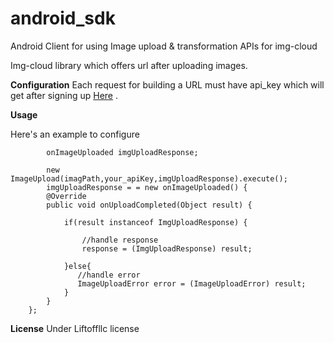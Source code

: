 # android_sdk
Android Client for using Image upload &amp; transformation APIs for img-cloud

Img-cloud library which offers url after uploading images.

<b>Configuration</b>
Each request for building a URL must have api_key which will get after signing up <a href="http://img-cloud.herokuapp.com/">Here</a> .

<b>Usage</b>

Here's an example to configure 

            onImageUploaded imgUploadResponse;

            new ImageUpload(imagPath,your_apiKey,imgUploadResponse).execute();
            imgUploadResponse = = new onImageUploaded() {
            @Override
            public void onUploadCompleted(Object result) {

                if(result instanceof ImgUploadResponse) {

                    //handle response
                    response = (ImgUploadResponse) result;

                }else{
                   //handle error
                   ImageUploadError error = (ImageUploadError) result;
                }
            }
        };
        
<B>License</B>
Under Liftoffllc license 
